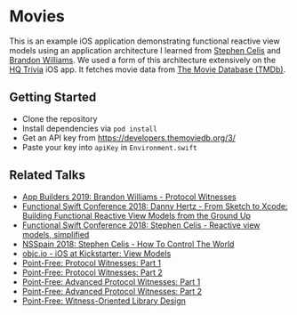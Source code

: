 # Movies

This is an example iOS application demonstrating functional reactive view models using an application architecture I learned from [Stephen Celis](https://www.stephencelis.com) and [Brandon Williams](https://www.fewbutripe.com). We used a form of this architecture extensively on the [HQ Trivia](http://www.hqtrivia.com) iOS app. It fetches movie data from [The Movie Database (TMDb)](https://www.themoviedb.org/).

## Getting Started
- Clone the repository
- Install dependencies via `pod install`
- Get an API key from https://developers.themoviedb.org/3/
- Paste your key into `apiKey` in `Environment.swift`

## Related Talks
- [App Builders 2019: Brandon Williams - Protocol Witnesses](https://www.youtube.com/watch?v=3BVkbWXcFS4)
- [Functional Swift Conference 2018: Danny Hertz - From Sketch to Xcode: Building Functional Reactive View Models from the Ground Up](https://www.youtube.com/watch?v=9UqDk33pkKA)
- [Functional Swift Conference 2018: Stephen Celis - Reactive view models, simplified](https://www.youtube.com/watch?v=uTLG_LgjWGA)
- [NSSpain 2018: Stephen Celis - How To Control The World](https://vimeo.com/291588126)
- [objc.io - iOS at Kickstarter: View Models ](https://talk.objc.io/episodes/S01E47-view-models-at-kickstarter)
- [Point-Free: Protocol Witnesses: Part 1](https://www.pointfree.co/episodes/ep33-protocol-witnesses-part-1)
- [Point-Free: Protocol Witnesses: Part 2](https://www.pointfree.co/episodes/ep34-protocol-witnesses-part-2)
- [Point-Free: Advanced Protocol Witnesses: Part 1](https://www.pointfree.co/episodes/ep35-advanced-protocol-witnesses-part-1)
- [Point-Free: Advanced Protocol Witnesses: Part 2](https://www.pointfree.co/episodes/ep36-advanced-protocol-witnesses-part-2)
- [Point-Free: Witness-Oriented Library Design](https://www.pointfree.co/episodes/ep39-witness-oriented-library-design)

